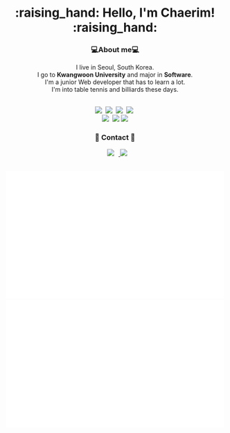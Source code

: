 <div align=center>
<h1> :raising_hand: Hello, I'm Chaerim! :raising_hand: </h1>


<h3> 💻About me💻 </h3>
I live in Seoul, South Korea. <br>
I go to <strong>Kwangwoon University</strong> and major in <strong>Software</strong>. <br>
I'm a junior Web developer that has to learn a lot. <br>
I'm into table tennis and billiards these days. <br>
<br>

<p align="center">
<img src="https://img.shields.io/badge/Notion-000000?style=flat&logo=Notion&logoColor=white"/></a>&nbsp
<img src="https://img.shields.io/badge/Discord-5865F2?style=flat&logo=Discord&logoColor=white"/></a>&nbsp
<img src="https://img.shields.io/badge/Git-blue?style=flat&logo=Git&logoColor=F05032"/></a>&nbsp
<img src="https://img.shields.io/badge/GitHub-gray?style=flat&logo=GitHub&logoColor=black"/></a>&nbsp<br>
<img src="https://img.shields.io/badge/Python-white?style=flat&logo=Python&logoColor=#3776AB"/></a>&nbsp
<img src="https://img.shields.io/badge/javascript-F7DF1E?style=flat&logo=javascript&logoColor=white&logoWidth=20">
<img src="https://img.shields.io/badge/React-61DAFB?style=flat&logo=React&logoWidth=20&logoColor=white"/>

</p>

### :love_letter: Contact :love_letter:
<p align="center">
<a href="https://www.instagram.com/perarduaadastra__/">
<img src="https://img.shields.io/badge/perarduaadastra__-E4405F?style=flat&logo=Instagram&logoColor=FFFFFF&link=https://www.instagram.com/perarduaadastra__/"
style="height : auto; margin-left : 10px; margin-right : 10px;"/>
</a>
<a href="mailto:dasapcr@gmail.com">
 <img src="https://img.shields.io/badge/dasapcr@gmail.com-d14836?style=flat&logo=Gmail&logoColor=white&link=dasapcr@gmail.com"/></a><br><br>
</p>
 

![](https://raw.githubusercontent.com/Chaerim0626/github-stats/master/generated/overview.svg#gh-light-mode-only)
![](https://raw.githubusercontent.com/Chaerim0626/github-stats/master/generated/languages.svg#gh-light-mode-only)
</div>
